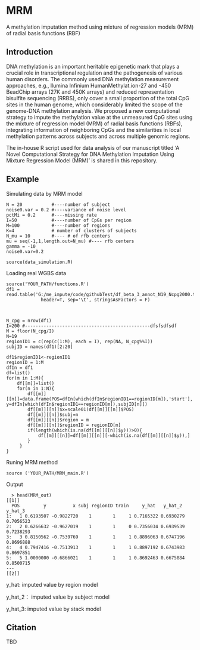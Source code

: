 # MRM
A methylation imputation method using mixture of regression models (MRM) of radial basis functions (RBF)

## Introduction
DNA methylation is an important heritable epigenetic mark that plays a crucial role in transcriptional regulation and the pathogenesis of various human disorders. The commonly used DNA methylation measurement approaches, e.g., llumina Infinium HumanMethylat.ion-27 and -450 BeadChip arrays (27K and 450K arrays) and reduced representation bisulfite sequencing (RRBS), only cover a small proportion of the total CpG sites in the human genome, which considerably limited the scope of the genome-DNA methylation analysis.  We proposed a new computational strategy to impute the methylation value at the unmeasured CpG sites using the mixture of regression model (MRM) of radial basis functions (RBFs), integrating information of neighboring CpGs and the similarities in local methylation patterns across subjects and across multiple genomic regions. 

The in-house R script used for data analysis of our manuscript titled ‘A Novel Computational Strategy for DNA Methylation Imputation Using Mixture Regression Model (MRM)’ is shared in this repository.

## Example
Simulating data by MRM model

    N = 20           #----number of subject
    noise0.var = 0.2 #----variance of noise level
    pctMi = 0.2      #----missing rate
    I=50             #----number of CpGs per region
    M=100            #----number of regions
    K=4              # number of clusters of subjects
    N_mu = 10        #---- # of rfb centers 
    mu = seq(-1,1,length.out=N_mu) #---- rfb centers 
    gamma = -10
    noise0.var=0.2
    
    source(data_simulation.R)

Loading real WGBS data
    
    source('YOUR_PATH/functions.R')
    df1 = read.table('G:/me_impute/code/githubTest/df_beta_3_annot_N19_Ncpg2000.txt',
                 header=T, sep='\t', stringsAsFactors = F)



    N_cpg = nrow(df1)
    I=200 #-----------------------------------------------dfsfsdfsdf
    M = floor(N_cpg/I)
    N=19
    regionID1 = c(rep(c(1:M), each = I), rep(NA, N_cpg%%I))
    subjID = names(df1)[2:20]

    df1$regionID1<-regionID1
    regionID = 1:M
    dfIn = df1
    df=list()
    for(m in 1:M){
        df[[m]]=list()
        for(n in 1:N){
            df[[m]][[n]]=data.frame(POS=dfIn[which(dfIn$regionID1==regionID[m]),'start'], y=dfIn[which(dfIn$regionID1==regionID[m]),subjID[n]])
            df[[m]][[n]]$x=scale01(df[[m]][[n]]$POS)
            df[[m]][[n]]$subj=n
            df[[m]][[n]]$region = m
            df[[m]][[n]]$regionID = regionID[m]
            if(length(which(is.na(df[[m]][[n]]$y)))>0){
                df[[m]][[n]]=df[[m]][[n]][-which(is.na(df[[m]][[n]]$y)),]
            }  
         }
    }
    



Runing MRM method

    source ('YOUR_PATH/MRM_main.R')


Output
    
      > head(MRM_out)
    [[1]]
      POS         y          x subj regionID train     y_hat   y_hat_2   y_hat_3
    1:   1 0.6193507 -0.9822720    1        1     1 0.7165322 0.6930279 0.7056523
    2:   2 0.6266632 -0.9627019    1        1     0 0.7356034 0.6939539 0.7238293
    3:   3 0.8150562 -0.7539769    1        1     1 0.8896063 0.6747196 0.8696888
    4:   4 0.7947416 -0.7513913    1        1     1 0.8897192 0.6743983 0.8697851
    5:   5 1.0000000 -0.6866021    1        1     1 0.8692463 0.6675884 0.8500715
    ---
    [[2]]
    

y_hat: imputed value by region model

y_hat_2： imputed value by subject model

y_hat_3: imputed value by stack model

    
## Citation
TBD

